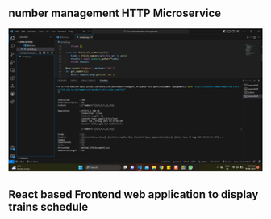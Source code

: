 
## number management HTTP Microservice
![Alt text](image.png) 


## React based Frontend web application to display trains schedule


